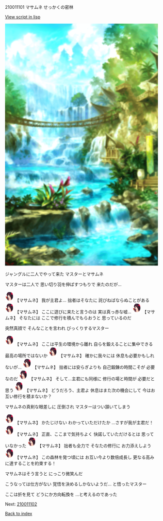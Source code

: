 210011101 マサムネ せっかくの密林

[View script in lisp](../scripts/210011101.txt)

![sea_jungle_day.png](../images/backgrounds/sea_jungle_day.png)

ジャングルに二人でやって来た
マスターとマサムネ

マスターは二人で
思い切り羽を伸ばすつもりで
来たのだが…

<img src="../images/units/2100111.png" alt="2100111.png" height="34"/>
【マサムネ】
我が主君よ…
拙者はそなたに
詫びねばならぬことがある

<img src="../images/units/2100111.png" alt="2100111.png" height="34"/>
【マサムネ】
ここに遊びに来たと言うのは
実は真っ赤な嘘…

<img src="../images/units/2100111.png" alt="2100111.png" height="34"/>
【マサムネ】
そなたには
ここで修行を積んでもらおうと
思っているのだ

突然真顔で
そんなことを言われ
びっくりするマスター

<img src="../images/units/2100111.png" alt="2100111.png" height="34"/>
【マサムネ】
ここは平生の環境から離れ
自らを鍛えることに集中できる
最高の場所ではないか

<img src="../images/units/2100111.png" alt="2100111.png" height="34"/>
【マサムネ】
確かに我々には
休息も必要かもしれないが…

<img src="../images/units/2100111.png" alt="2100111.png" height="34"/>
【マサムネ】
拙者には安らぎよりも
自己鍛錬の時間こそが
必要なのだ

<img src="../images/units/2100111.png" alt="2100111.png" height="34"/>
【マサムネ】
そして…主君にも同様に
修行の場と時間が
必要だと思う

<img src="../images/units/2100111.png" alt="2100111.png" height="34"/>
【マサムネ】
どうだろう、主君よ
休息はまた次の機会にして
今はお互い修行を積まないか？

マサムネの真剣な眼差しに
圧倒され
マスターはつい頷いてしまう

<img src="../images/units/2100111.png" alt="2100111.png" height="34"/>
【マサムネ】
かたじけない
わかっていただけたか
…さすが我が主君だ！

<img src="../images/units/2100111.png" alt="2100111.png" height="34"/>
【マサムネ】
正直、ここまで気持ちよく
快諾していただけるとは
思っていなかった

<img src="../images/units/2100111.png" alt="2100111.png" height="34"/>
【マサムネ】
拙者も全力で
そなたの修行に
お力添えしよう

<img src="../images/units/2100111.png" alt="2100111.png" height="34"/>
【マサムネ】
この森林を発つ頃には
お互い今より数倍成長し
更なる高みに達することを約束する！

マサムネはそう言うと
にっこり微笑んだ

こうなっては仕方がない
覚悟を決めるしかないようだ…
と悟ったマスター

ここは折を見て
どうにか方向転換を
…と考えるのであった


Next: [210011102](210011102.md)

[Back to index](index.md)
